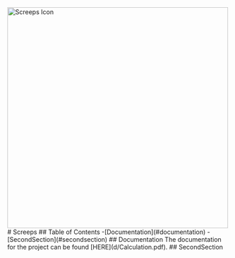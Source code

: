  <img src="https://blog.screeps.com/2018/12/changelog-2018-12-14/logo.gif" alt="Screeps Icon" width="500px" title="Screeps Icon" />
# Screeps
## Table of Contents
  -[Documentation](#documentation)
  -[SecondSection](#secondsection)
## Documentation
 The documentation for the project can be found [HERE](d/Calculation.pdf).
## SecondSection 
